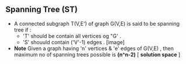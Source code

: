 ## Spanning Tree (ST)
- A connected subgraph T(V,E') of graph G(V,E) is said to be spanning tree if :
    - 'T' should be contain all vertices og "G' .
    - 'S' shouuld contain ('V'-1) edges .
[image]
 - **Note** Given a graph having 'n' vertices & 'e' edges of G(V,E) , then maximum no of spanning trees possible is **(n^n-2)** [ **solution space** ] 
